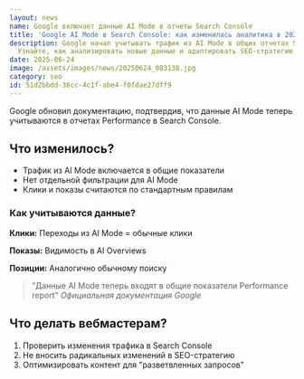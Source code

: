 ```yaml
---
layout: news
name: Google включает данные AI Mode в отчеты Search Console
title: 'Google AI Mode в Search Console: как изменилась аналитика в 2025'
description: Google начал учитывать трафик из AI Mode в общих отчетах Search Console.
  Узнайте, как анализировать новые данные и адаптировать SEO-стратегию.
date: 2025-06-24
image: /assets/images/news/20250624_083138.jpg
category: seo
id: 51d2bbdd-36cc-4c1f-abe4-f0fdae27dff9
---
```




<p class="news-lead">Google обновил документацию, подтвердив, что данные AI Mode теперь учитываются в отчетах Performance в Search Console.</p>
  <h2>Что изменилось?</h2>
  <ul>
    <li>Трафик из AI Mode включается в общие показатели</li>
    <li>Нет отдельной фильтрации для AI Mode</li>
    <li>Клики и показы считаются по стандартным правилам</li>
  </ul>

  <h3>Как учитываются данные?</h3>
  <div class="feature-box">
    <p><strong>Клики:</strong> Переходы из AI Mode = обычные клики</p>
    <p><strong>Показы:</strong> Видимость в AI Overviews</p>
    <p><strong>Позиции:</strong> Аналогично обычному поиску</p>
  </div>
  
  <blockquote class="google-quote">
    "Данные AI Mode теперь входят в общие показатели Performance report"
    <cite>Официальная документация Google</cite>
  </blockquote>
  
  <h2>Что делать вебмастерам?</h2>
  <ol>
    <li>Проверить изменения трафика в Search Console</li>
    <li>Не вносить радикальных изменений в SEO-стратегию</li>
    <li>Оптимизировать контент для "разветвленных запросов"</li>
  </ol>
